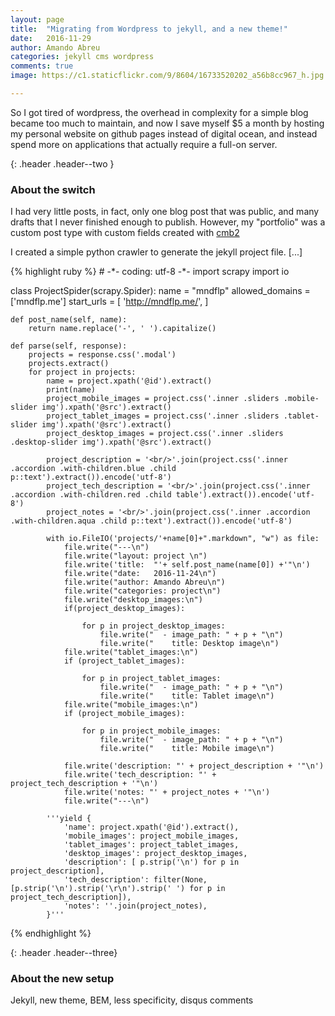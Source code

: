 ```yaml
---
layout: page
title:  "Migrating from Wordpress to jekyll, and a new theme!"
date:   2016-11-29
author: Amando Abreu
categories: jekyll cms wordpress
comments: true
image: https://c1.staticflickr.com/9/8604/16733520202_a56b8cc967_h.jpg

---
```

So I got tired of wordpress, the overhead in complexity for a simple blog became too much to maintain, and now I save myself $5 a month by hosting my personal website on github pages instead of digital ocean, and instead spend more on applications that actually require a full-on server.

{: .header .header--two }
### About the switch

I had very little posts, in fact, only one blog post that was public, and many drafts that I never finished enough to publish. However, my "portfolio" was a custom post type with custom fields created with [cmb2](https://wordpress.org/plugins/cmb2/)

I created a simple python crawler to generate the jekyll project file. [...]


<div class="centerwrapper centerwrapper--wide">
{% highlight ruby %}
# -*- coding: utf-8 -*-
import scrapy
import io

class ProjectSpider(scrapy.Spider):
    name = "mndflp"
    allowed_domains = ['mndflp.me']
    start_urls = [
        'http://mndflp.me/',
    ]

    def post_name(self, name):
        return name.replace('-', ' ').capitalize()

    def parse(self, response):
        projects = response.css('.modal')
        projects.extract()
        for project in projects:
            name = project.xpath('@id').extract()
            print(name)
            project_mobile_images = project.css('.inner .sliders .mobile-slider img').xpath('@src').extract()
            project_tablet_images = project.css('.inner .sliders .tablet-slider img').xpath('@src').extract()
            project_desktop_images = project.css('.inner .sliders .desktop-slider img').xpath('@src').extract()

            project_description = '<br/>'.join(project.css('.inner .accordion .with-children.blue .child p::text').extract()).encode('utf-8')
            project_tech_description = '<br/>'.join(project.css('.inner .accordion .with-children.red .child table').extract()).encode('utf-8')
            project_notes = '<br/>'.join(project.css('.inner .accordion .with-children.aqua .child p::text').extract()).encode('utf-8')

            with io.FileIO('projects/'+name[0]+".markdown", "w") as file:
                file.write("---\n")
                file.write("layout: project \n")
                file.write('title:  "'+ self.post_name(name[0]) +'"\n')
                file.write("date:   2016-11-24\n")
                file.write("author: Amando Abreu\n")
                file.write("categories: project\n")
                file.write("desktop_images:\n")
                if(project_desktop_images):

                    for p in project_desktop_images:
                        file.write("  - image_path: " + p + "\n")
                        file.write("    title: Desktop image\n")
                file.write("tablet_images:\n")
                if (project_tablet_images):

                    for p in project_tablet_images:
                        file.write("  - image_path: " + p + "\n")
                        file.write("    title: Tablet image\n")
                file.write("mobile_images:\n")
                if (project_mobile_images):

                    for p in project_mobile_images:
                        file.write("  - image_path: " + p + "\n")
                        file.write("    title: Mobile image\n")

                file.write('description: "' + project_description + '"\n')
                file.write('tech_description: "' + project_tech_description + '"\n')
                file.write('notes: "' + project_notes + '"\n')
                file.write("---\n")

            '''yield {
                'name': project.xpath('@id').extract(),
                'mobile_images': project_mobile_images,
                'tablet_images': project_tablet_images,
                'desktop_images': project_desktop_images,
                'description': [ p.strip('\n') for p in project_description],
                'tech_description': filter(None, [p.strip('\n').strip('\r\n').strip(' ') for p in project_tech_description]),
                'notes': ''.join(project_notes),
            }'''

{% endhighlight %}
</div>

{: .header .header--three}
### About the new setup

Jekyll, new theme, BEM, less specificity, disqus comments